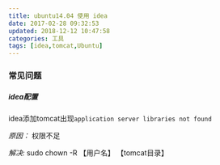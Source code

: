 ```yaml
---
title: ubuntu14.04 使用 idea
date: 2017-02-28 09:32:53
updated: 2018-12-12 10:47:58categories: 工具
tags: [idea,tomcat,Ubuntu]
---
```

### 常见问题
##### idea配置

idea添加tomcat出现`application server libraries not found`

*原因：* 权限不足

*解决:* sudo chown -R 【用户名】 【tomcat目录】

